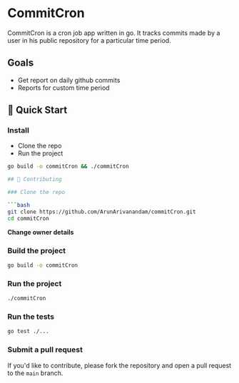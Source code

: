 # CommitCron

CommitCron is a cron job app written in go. It tracks commits made by a user in his public repository for a particular time period.

## Goals

- Get report on daily github commits
- Reports for custom time period

## 🚀 Quick Start

### Install

- Clone the repo
- Run the project

````bash
go build -o commitCron && ./commitCron

## 🤝 Contributing

### Clone the repo

```bash
git clone https://github.com/ArunArivanandam/commitCron.git
cd commitCron
````

**Change owner details**

### Build the project

```bash
go build -o commitCron
```

### Run the project

```bash
./commitCron
```

### Run the tests

```bash
go test ./...
```

### Submit a pull request

If you'd like to contribute, please fork the repository and open a pull request to the `main` branch.

